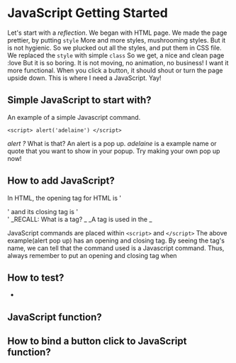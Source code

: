 # JavaScript Getting Started

Let's start with a _reflection_.
We began with HTML page.
We made the page prettier, by putting `style`
More and more styles, mushrooming styles.
But it is not hygienic. So we plucked out all the styles, and put them in CSS file.
We replaced the `style` with simple `class`
So we get, a nice and clean page :love
But it is so boring. It is not moving, no animation, no business!
I want it more functional. When you click a button, it should shout or turn the page upside down.
This is where I need a JavaScript. Yay!



## Simple JavaScript to start with?
An example of a simple Javascript command.

`<script>
alert('adelaine')
</script>`

_alert ?_ What is that? An alert is a pop up. _adelaine_ is a example name or quote that you want to show in your popup.
Try making your own pop up now!

## How to add JavaScript?
In HTML, the opening tag for HTML is '<div>' aand its closing tag is '</div>'
_RECALL: What is a tag? _
_A tag is used in the _

JavaScript commands are placed within `<script>` and `</script>`
The above example(alert pop up) has an opening and closing tag. By seeing the tag's name, we can tell that the command used is a Javascript command. Thus, always remember to put an opening and closing tag when


## How to test?
-
## JavaScript function?

## How to bind a button click to JavaScript function?
